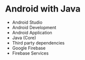 # Android with Java
* Android Studio 
* Android Development
* Android Application
* Java (Core)
* Third party dependencies
* Google Firebase
* Firebase Services 
